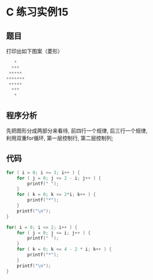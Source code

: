 <!--
  - File Name README.md
  - Version 1.0
  - Author aaron
  - Email wzj020109@163.com
  - Created Time 2022-01-09
-->


# C 练习实例15

## 题目

打印出如下图案（菱形）
```c
   *
  ***
 *****
*******
 *****
  ***
   *
```

## 程序分析

先把图形分成两部分来看待, 前四行一个规律, 后三行一个规律,  <br>
利用双重for循环, 第一层控制行, 第二层控制列;

## 代码

```c
for ( i = 0; i <= 3; i++ ) {
    for ( j = 0; j <= 2 - i; j++ ) {
        printf(" ");
    }
    for ( k = 0; k <= 2*i; k++ ) {
        printf("*");
    }
    printf("\n");
}

for( i = 0; i <= 2; i++ ) {
    for ( j = 0; j <= i; j++ ) {
        printf(" ");
    }
    for ( k = 0; k <= 4 - 2 * i; k++ ) {
        printf("*");
    }
    printf("\n");
}
```
